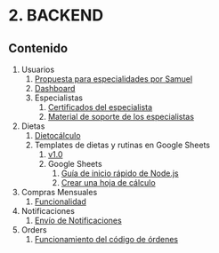 # 2. BACKEND

## Contenido

1. Usuarios
   1. [Propuesta para especialidades por Samuel](./2.1.%20Users/2.1.1-proposal-for-specialties.md)
   2. [Dashboard](./2.1.%20Users/2.1.2-dashboard.md)
   3. Especialistas
      1. [Certificados del especialista](./2.1.%20Users/2.1.3.%20Specialists/2.1.3.1.%20certificates.md)
      2. [Material de soporte de los especialistas](./2.1.%20Users/2.1.3.%20Specialists/2.1.3.2.%20supportMaterial.md)
2. Dietas
   1. [Dietocálculo](./2.2.%20Diets/2.2.1-diet-calculation.md)
   2. Templates de dietas y rutinas en Google Sheets
      1. [v1.0](https://drive.google.com/drive/folders/1k8ewAPPuL3iLdtA_D-K657mLd6s_fZ8F?hl=es)
      2. Google Sheets
         1. [Guía de inicio rápido de Node.js](https://developers.google.com/sheets/api/quickstart/nodejs?hl=es_419)
         2. [Crear una hoja de cálculo](https://developers.google.com/sheets/api/guides/create?hl=es_419)
3. Compras Mensuales
   1. [Funcionalidad](./2.3.%20MonthlyPurchases/2.3.1-monthly-purchase-logic.md)
4. Notificaciones
   1. [Envío de Notificaciones](./2.5.%20Notifications/2.5.1.%20sendNotifications.md)
6. Orders
   1. [Funcionamiento del código de órdenes](./2.6.%20Orders/2.6.1.%20orderspatterns.md)
